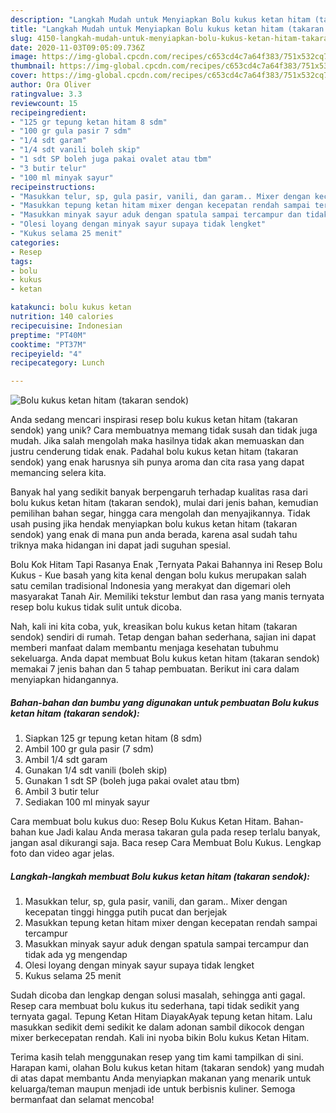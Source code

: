 ```yaml
---
description: "Langkah Mudah untuk Menyiapkan Bolu kukus ketan hitam (takaran sendok), Lezat Sekali"
title: "Langkah Mudah untuk Menyiapkan Bolu kukus ketan hitam (takaran sendok), Lezat Sekali"
slug: 4150-langkah-mudah-untuk-menyiapkan-bolu-kukus-ketan-hitam-takaran-sendok-lezat-sekali
date: 2020-11-03T09:05:09.736Z
image: https://img-global.cpcdn.com/recipes/c653cd4c7a64f383/751x532cq70/bolu-kukus-ketan-hitam-takaran-sendok-foto-resep-utama.jpg
thumbnail: https://img-global.cpcdn.com/recipes/c653cd4c7a64f383/751x532cq70/bolu-kukus-ketan-hitam-takaran-sendok-foto-resep-utama.jpg
cover: https://img-global.cpcdn.com/recipes/c653cd4c7a64f383/751x532cq70/bolu-kukus-ketan-hitam-takaran-sendok-foto-resep-utama.jpg
author: Ora Oliver
ratingvalue: 3.3
reviewcount: 15
recipeingredient:
- "125 gr tepung ketan hitam 8 sdm"
- "100 gr gula pasir 7 sdm"
- "1/4 sdt garam"
- "1/4 sdt vanili boleh skip"
- "1 sdt SP boleh juga pakai ovalet atau tbm"
- "3 butir telur"
- "100 ml minyak sayur"
recipeinstructions:
- "Masukkan telur, sp, gula pasir, vanili, dan garam.. Mixer dengan kecepatan tinggi hingga putih pucat dan berjejak"
- "Masukkan tepung ketan hitam mixer dengan kecepatan rendah sampai tercampur"
- "Masukkan minyak sayur aduk dengan spatula sampai tercampur dan tidak ada yg mengendap"
- "Olesi loyang dengan minyak sayur supaya tidak lengket"
- "Kukus selama 25 menit"
categories:
- Resep
tags:
- bolu
- kukus
- ketan

katakunci: bolu kukus ketan 
nutrition: 140 calories
recipecuisine: Indonesian
preptime: "PT40M"
cooktime: "PT37M"
recipeyield: "4"
recipecategory: Lunch

---
```



![Bolu kukus ketan hitam (takaran sendok)](https://img-global.cpcdn.com/recipes/c653cd4c7a64f383/751x532cq70/bolu-kukus-ketan-hitam-takaran-sendok-foto-resep-utama.jpg)

Anda sedang mencari inspirasi resep bolu kukus ketan hitam (takaran sendok) yang unik? Cara membuatnya memang tidak susah dan tidak juga mudah. Jika salah mengolah maka hasilnya tidak akan memuaskan dan justru cenderung tidak enak. Padahal bolu kukus ketan hitam (takaran sendok) yang enak harusnya sih punya aroma dan cita rasa yang dapat memancing selera kita.

Banyak hal yang sedikit banyak berpengaruh terhadap kualitas rasa dari bolu kukus ketan hitam (takaran sendok), mulai dari jenis bahan, kemudian pemilihan bahan segar, hingga cara mengolah dan menyajikannya. Tidak usah pusing jika hendak menyiapkan bolu kukus ketan hitam (takaran sendok) yang enak di mana pun anda berada, karena asal sudah tahu triknya maka hidangan ini dapat jadi suguhan spesial.

Bolu Kok Hitam Tapi Rasanya Enak ,Ternyata Pakai Bahannya ini Resep Bolu Kukus - Kue basah yang kita kenal dengan bolu kukus merupakan salah satu cemilan tradisional Indonesia yang merakyat dan digemari oleh masyarakat Tanah Air. Memiliki tekstur lembut dan rasa yang manis ternyata resep bolu kukus tidak sulit untuk dicoba.


Nah, kali ini kita coba, yuk, kreasikan bolu kukus ketan hitam (takaran sendok) sendiri di rumah. Tetap dengan bahan sederhana, sajian ini dapat memberi manfaat dalam membantu menjaga kesehatan tubuhmu sekeluarga. Anda dapat membuat Bolu kukus ketan hitam (takaran sendok) memakai 7 jenis bahan dan 5 tahap pembuatan. Berikut ini cara dalam menyiapkan hidangannya.

<!--inarticleads1-->

##### Bahan-bahan dan bumbu yang digunakan untuk pembuatan Bolu kukus ketan hitam (takaran sendok):

1. Siapkan 125 gr tepung ketan hitam (8 sdm)
1. Ambil 100 gr gula pasir (7 sdm)
1. Ambil 1/4 sdt garam
1. Gunakan 1/4 sdt vanili (boleh skip)
1. Gunakan 1 sdt SP (boleh juga pakai ovalet atau tbm)
1. Ambil 3 butir telur
1. Sediakan 100 ml minyak sayur


Cara membuat bolu kukus duo: Resep Bolu Kukus Ketan Hitam. Bahan-bahan kue Jadi kalau Anda merasa takaran gula pada resep terlalu banyak, jangan asal dikurangi saja. Baca resep Cara Membuat Bolu Kukus. Lengkap foto dan video agar jelas. 

<!--inarticleads2-->

##### Langkah-langkah membuat Bolu kukus ketan hitam (takaran sendok):

1. Masukkan telur, sp, gula pasir, vanili, dan garam.. Mixer dengan kecepatan tinggi hingga putih pucat dan berjejak
1. Masukkan tepung ketan hitam mixer dengan kecepatan rendah sampai tercampur
1. Masukkan minyak sayur aduk dengan spatula sampai tercampur dan tidak ada yg mengendap
1. Olesi loyang dengan minyak sayur supaya tidak lengket
1. Kukus selama 25 menit


Sudah dicoba dan lengkap dengan solusi masalah, sehingga anti gagal. Resep cara membuat bolu kukus itu sederhana, tapi tidak sedikit yang ternyata gagal. Tepung Ketan Hitam DiayakAyak tepung ketan hitam. Lalu masukkan sedikit demi sedikit ke dalam adonan sambil dikocok dengan mixer berkecepatan rendah. Kali ini nyoba bikin Bolu kukus Ketan Hitam. 

Terima kasih telah menggunakan resep yang tim kami tampilkan di sini. Harapan kami, olahan Bolu kukus ketan hitam (takaran sendok) yang mudah di atas dapat membantu Anda menyiapkan makanan yang menarik untuk keluarga/teman maupun menjadi ide untuk berbisnis kuliner. Semoga bermanfaat dan selamat mencoba!
